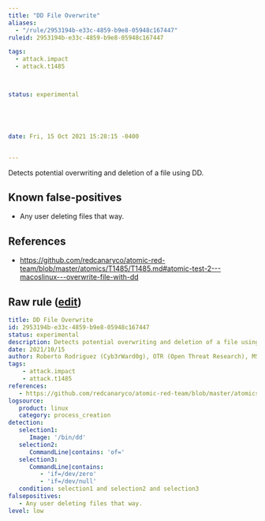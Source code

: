```yaml
---
title: "DD File Overwrite"
aliases:
  - "/rule/2953194b-e33c-4859-b9e8-05948c167447"
ruleid: 2953194b-e33c-4859-b9e8-05948c167447

tags:
  - attack.impact
  - attack.t1485



status: experimental





date: Fri, 15 Oct 2021 15:28:15 -0400


---
```


Detects potential overwriting and deletion of a file using DD.

<!--more-->


## Known false-positives

* Any user deleting files that way.



## References

* https://github.com/redcanaryco/atomic-red-team/blob/master/atomics/T1485/T1485.md#atomic-test-2---macoslinux---overwrite-file-with-dd


## Raw rule ([edit](https://github.com/SigmaHQ/sigma/edit/master/rules/linux/process_creation/proc_creation_lnx_dd_file_overwrite.yml))
```yaml
title: DD File Overwrite
id: 2953194b-e33c-4859-b9e8-05948c167447
status: experimental
description: Detects potential overwriting and deletion of a file using DD.
date: 2021/10/15
author: Roberto Rodriguez (Cyb3rWard0g), OTR (Open Threat Research), MSTIC
tags:
    - attack.impact
    - attack.t1485
references:
   - https://github.com/redcanaryco/atomic-red-team/blob/master/atomics/T1485/T1485.md#atomic-test-2---macoslinux---overwrite-file-with-dd
logsource:
   product: linux
   category: process_creation
detection:
   selection1:
      Image: '/bin/dd'
   selection2:   
      CommandLine|contains: 'of='
   selection3:
      CommandLine|contains:
         - 'if=/dev/zero'
         - 'if=/dev/null'
   condition: selection1 and selection2 and selection3
falsepositives:
   - Any user deleting files that way.
level: low
```
